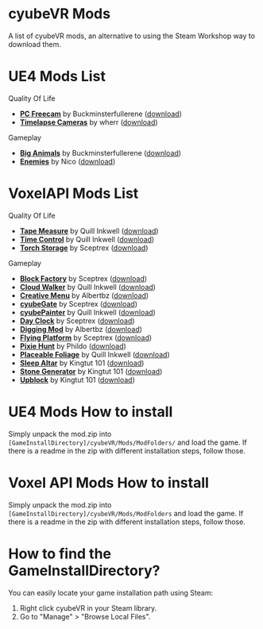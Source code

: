 # cyubeVR Mods

A list of cyubeVR mods, an alternative to using the Steam Workshop way to download them.

# UE4 Mods List

Quality Of Life
- **[PC Freecam](https://github.com/CyubeVR-Modding/cyubeVR-Mods/blob/main/Quality%20Of%20Life/PCMovement__V1.zip)** by Buckminsterfullerene ([download](https://github.com/CyubeVR-Modding/cyubeVR-Mods/raw/main/Quality%20Of%20Life/PCMovement__V1.zip))
- **[Timelapse Cameras](https://github.com/cyubeVR-Modding/cyubeVR-Mods/blob/main/Quality%20Of%20Life/Timelapse%20Cameras.zip)** by wherr ([download](https://github.com/cyubeVR-Modding/cyubeVR-Mods/raw/main/Quality%20Of%20Life/Timelapse%20Cameras.zip))

Gameplay
- **[Big Animals](https://github.com/CyubeVR-Modding/cyubeVR-Mods/tree/main/Gameplay/BigAnimals__V1.zip)** by Buckminsterfullerene ([download](https://github.com/CyubeVR-Modding/cyubeVR-Mods/raw/main/Gameplay/BigAnimals__V1.zip))
- **[Enemies](https://github.com/CyubeVR-Modding/cyubeVR-Mods/tree/main/Gameplay/Ennemies__V1.zip)** by Nico ([download](https://github.com/CyubeVR-Modding/cyubeVR-Mods/raw/main/Gameplay/Ennemies__V1.zip))

# VoxelAPI Mods List

Quality Of Life
- **[Tape Measure](https://github.com/cyubeVR-Modding/cyubeVR-Mods/blob/f4b5dc83e589d3108c6f899602687246adc7a813/Quality%20Of%20Life/Tape%20Measure.zip)** by Quill Inkwell ([download](https://github.com/cyubeVR-Modding/cyubeVR-Mods/raw/main/Quality%20Of%20Life/Tape%20Measure.zip))
- **[Time Control](https://github.com/cyubeVR-Modding/cyubeVR-Mods/blob/e02bc39a4eb02bb5d1395673deaefa256b911de8/Quality%20Of%20Life/TimeControl.zip)** by Quill Inkwell ([download](https://github.com/cyubeVR-Modding/cyubeVR-Mods/raw/main/Quality%20Of%20Life/TimeControl.zip))
- **[Torch Storage](https://drive.google.com/file/d/1pOjqHaLh2J2rbfHXv96hEmLIG3rX5CMf/view?usp=sharing)** by Sceptrex ([download](https://drive.google.com/file/d/1pOjqHaLh2J2rbfHXv96hEmLIG3rX5CMf/view?usp=sharing))

Gameplay
- **[Block Factory](https://drive.google.com/file/d/16Xo6ISIrM7HHSnF4gJO62oVccG6CUGb4/view?usp=sharing)** by Sceptrex ([download](https://drive.google.com/file/d/16Xo6ISIrM7HHSnF4gJO62oVccG6CUGb4/view?usp=sharing))
- **[Cloud Walker](https://github.com/cyubeVR-Modding/cyubeVR-Mods/blob/6ffe699318c33e9acdce8f207c4acced078120b5/Gameplay/CloudWalker.zip)** by Quill Inkwell ([download](https://github.com/cyubeVR-Modding/cyubeVR-Mods/raw/main/Gameplay/CloudWalker.zip))
- **[Creative Menu](https://github.com/cyubeVR-Modding/cyubeVR-Mods/blob/main/Gameplay/CreativeMenu.zip)** by Albertbz ([download](https://github.com/cyubeVR-Modding/cyubeVR-Mods/raw/main/Gameplay/CreativeMenu.zip))
- **[cyubeGate](https://drive.google.com/file/d/120MJwh2201zJ84U8bMLe8jPRtpjRa7I0/view?usp=sharing)** by Sceptrex ([download](https://drive.google.com/file/d/120MJwh2201zJ84U8bMLe8jPRtpjRa7I0/view?usp=sharing))
- **[cyubePainter](https://github.com/cyubeVR-Modding/cyubeVR-Mods/blob/main/Gameplay/CyubePainter.zip)** by Quill Inkwell ([download](https://github.com/cyubeVR-Modding/cyubeVR-Mods/raw/main/Gameplay/CyubePainter.zip))
- **[Day Clock](https://drive.google.com/file/d/1fBrV0uk1F0K9WnWKJaojUdYLeMPrabm1/view?usp=sharing)** by Sceptrex ([download](https://drive.google.com/file/d/1fBrV0uk1F0K9WnWKJaojUdYLeMPrabm1/view?usp=sharing))
- **[Digging Mod](https://github.com/cyubeVR-Modding/cyubeVR-Mods/blob/main/Gameplay/DiggingMod_v1.0.1.zip)** by Albertbz ([download](https://github.com/cyubeVR-Modding/cyubeVR-Mods/raw/main/Gameplay/DiggingMod_v1.0.1.zip))
- **[Flying Platform](https://drive.google.com/file/d/1F--k1om-uwi-Pv-8UifyB-EOdjFq4SW5/view?usp=sharing)** by Sceptrex ([download](https://drive.google.com/file/d/1F--k1om-uwi-Pv-8UifyB-EOdjFq4SW5/view?usp=sharing))
- **[Pixie Hunt](https://github.com/cyubeVR-Modding/cyubeVR-Mods/blob/830844dd74d95fef0552a496f360ae95bcfe453b/Gameplay/PixieHunt.zip)** by Phildo ([download](https://github.com/cyubeVR-Modding/cyubeVR-Mods/raw/main/Gameplay/PixieHunt.zip))
- **[Placeable Foliage](https://github.com/cyubeVR-Modding/cyubeVR-Mods/blob/8c845c84cd364b48b7145ce59bf10fd4e936302a/Gameplay/PlaceableFoliage.zip)** by Quill Inkwell ([download](https://github.com/cyubeVR-Modding/cyubeVR-Mods/raw/main/Gameplay/PlaceableFoliage.zip))
- **[Sleep Altar](https://sites.google.com/view/retrocitycenter/cyubevr/api-blocks#h.wmfa73ya3d23)** by Kingtut 101 ([download](https://sites.google.com/view/retrocitycenter/cyubevr/api-blocks#h.wmfa73ya3d23))
- **[Stone Generator](https://sites.google.com/view/retrocitycenter/cyubevr/api-blocks#h.yikg7tnx56ju)** by Kingtut 101 ([download](https://sites.google.com/view/retrocitycenter/cyubevr/api-blocks#h.yikg7tnx56ju))
- **[Upblock](https://sites.google.com/view/retrocitycenter/cyubevr/api-blocks#h.tybvhxm5tnzb)** by Kingtut 101 ([download](https://sites.google.com/view/retrocitycenter/cyubevr/api-blocks#h.tybvhxm5tnzb))

# UE4 Mods How to install 

Simply unpack the mod.zip into `[GameInstallDirectory]/cyubeVR/Mods/ModFolders/` and load the game. If there is a readme in the zip with different installation steps, follow those.

# Voxel API Mods How to install

Simply unpack the mod.zip into `[GameInstallDirectory]/cyubeVR/Mods/ModFolders` and load the game. If there is a readme in the zip with different installation steps, follow those.

# How to find the GameInstallDirectory?

You can easily locate your game installation path using Steam:
1. Right click cyubeVR in your Steam library.
2. Go to "Manage" > "Browse Local Files".
